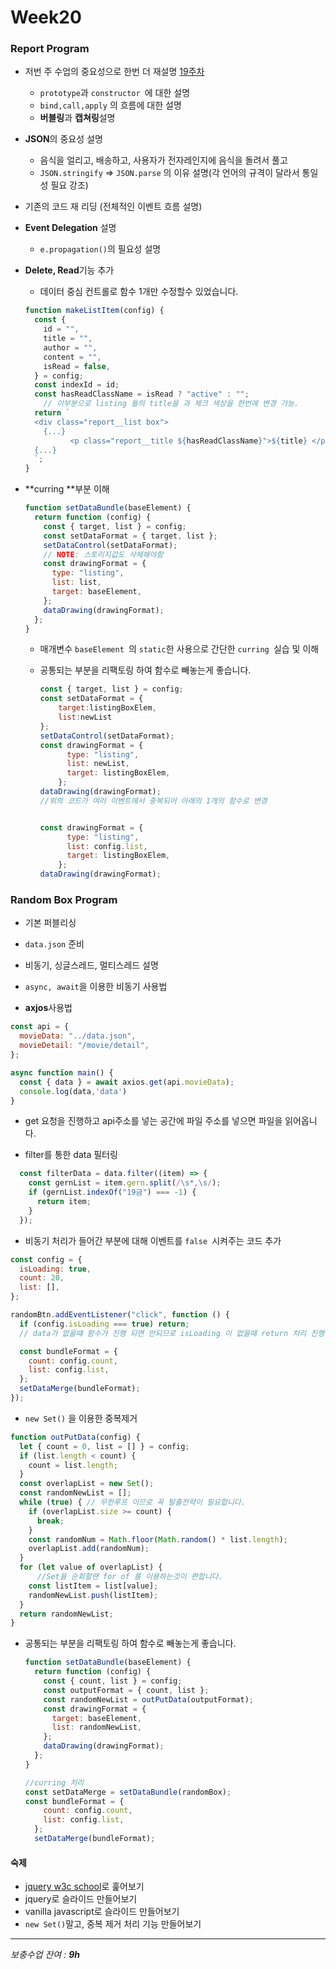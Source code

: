 # Week20



### Report Program

+ 저번 주 수업의 중요성으로 한번 더 재설명 [19주차](https://github.com/Phantom05/work_project/tree/master/project/week19)

  + `prototype`과 `constructor `에 대한 설명
  + `bind,call,apply` 의 흐름에 대한 설명
  + **버블링**과 **캡쳐링**설명

+ **JSON**의 중요성 설명

  + 음식을 얼리고, 배송하고, 사용자가 전자레인지에 음식을 돌려서 풀고
  + `JSON.stringify` => `JSON.parse` 의 이유 설명(각 언어의 규격이 달라서 통일성 필요 강조)

+ 기존의 코드 재 리딩 (전체적인 이벤트 흐름 설명)

+ **Event Delegation** 설명

  + `e.propagation()`의 필요성 설명

+ **Delete, Read**기능 추가

  + 데이터 중심 컨트롤로 함수 1개만 수정할수 있었습니다.

  ```js
  function makeListItem(config) {
    const {
      id = "",
      title = "",
      author = "",
      content = "",
      isRead = false,
    } = config;
    const indexId = id;
    const hasReadClassName = isRead ? "active" : "";
      // 이부분으로 listing 들의 title을 과 체크 색상을 한번에 변경 가능.
    return `
    <div class="report__list box">
      {...}
            <p class="report__title ${hasReadClassName}">${title} </p>
  	{...}
    `;
  }
  ```

  

+ **curring **부분 이해

  ```js
  function setDataBundle(baseElement) {
    return function (config) {
      const { target, list } = config;
      const setDataFormat = { target, list };
      setDataControl(setDataFormat);
      // NOTE: 스토리지값도 삭제해야함
      const drawingFormat = {
        type: "listing",
        list: list,
        target: baseElement,
      };
      dataDrawing(drawingFormat);
    };
  }
  
  ```

  + 매개변수 `baseElement `의 `static`한 사용으로 간단한 `curring `실습 및 이해

  + 공통되는 부분을 리팩토링 하여 함수로 빼놓는게 좋습니다.

    ```js
    const { target, list } = config;
    const setDataFormat = { 
        target:listingBoxElem, 
        list:newList
    };
    setDataControl(setDataFormat);
    const drawingFormat = {
          type: "listing",
          list: newList,
          target: listingBoxElem,
        };
    dataDrawing(drawingFormat);
    //위의 코드가 여러 이벤트에서 중복되어 아래의 1개의 함수로 변경
    
    
    const drawingFormat = {
          type: "listing",
          list: config.list,
          target: listingBoxElem,
        };
    dataDrawing(drawingFormat);
    ```

  

### Random Box Program

+ 기본 퍼블리싱

+ `data.json` 준비

+ 비동기,  싱글스레드, 멀티스레드 설명

+ `async, await`을 이용한 비동기 사용법

+  **axjos**사용법

  ```js
  const api = {
    movieData: "../data.json",
    movieDetail: "/movie/detail",
  };
  
  async function main() {
    const { data } = await axios.get(api.movieData);
    console.log(data,'data')
  }
  
  ```

  - get 요청을 진행하고 api주소를 넣는 공간에 파일 주소를 넣으면 파일을 읽어옵니다.

+ filter를 통한 data 필터링

```js
  const filterData = data.filter((item) => {
    const gernList = item.gern.split(/\s*,\s/);
    if (gernList.indexOf("19금") === -1) {
      return item;
    }
  });
```

+ 비동기 처리가 들어간 부분에 대해 이벤트를 `false `시켜주는 코드 추가

```js
const config = {
  isLoading: true,
  count: 20,
  list: [],
};

randomBtn.addEventListener("click", function () {
  if (config.isLoading === true) return; 
  // data가 없을떄 함수가 진행 되면 안되므로 isLoading 이 없을때 return 처리 진행

  const bundleFormat = {
    count: config.count,
    list: config.list,
  };
  setDataMerge(bundleFormat);
});

```



+ `new Set()` 을 이용한 중복제거

```js
function outPutData(config) {
  let { count = 0, list = [] } = config;
  if (list.length < count) {
    count = list.length;
  }
  const overlapList = new Set();
  const randomNewList = [];
  while (true) { // 무한루프 이므로 꼭 탈출전략이 필요합니다.
    if (overlapList.size >= count) {
      break;
    }
    const randomNum = Math.floor(Math.random() * list.length);
    overlapList.add(randomNum);
  }
  for (let value of overlapList) {
      //Set을 순회할땐 for of 를 이용하는것이 편합니다.
    const listItem = list[value];
    randomNewList.push(listItem);
  }
  return randomNewList;
}
```



+ 공통되는 부분을 리팩토링 하여 함수로 빼놓는게 좋습니다.

  ```js
  function setDataBundle(baseElement) {
    return function (config) {
      const { count, list } = config;
      const outputFormat = { count, list };
      const randomNewList = outPutData(outputFormat);
      const drawingFormat = {
        target: baseElement,
        list: randomNewList,
      };
      dataDrawing(drawingFormat);
    };
  }
  
  //curring 처리
  const setDataMerge = setDataBundle(randomBox);
  const bundleFormat = {
      count: config.count,
      list: config.list,
    };
    setDataMerge(bundleFormat);
  ```

  





#### 숙제

+ [jquery w3c school](https://www.w3schools.com/jquery/)로 훑어보기  
+ jquery로 슬라이드 만들어보기
+ vanilla javascript로 슬라이드 만들어보기
+ `new Set()`말고, 중복 제거 처리 기능 만들어보기

<hr>

*보충수업 잔여  : **9h***

